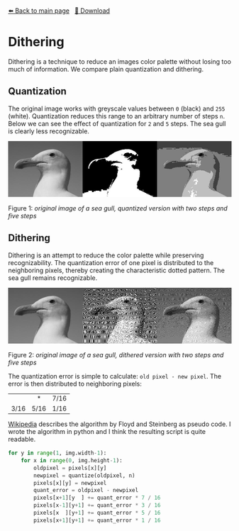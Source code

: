 <!-- Header -->
[⬅️ Back to main page](https://github.com/JonasKoenig/CodeOnMyMind) &nbsp;
[💾 Download](https://minhaskamal.github.io/DownGit/#/home?url=https:%2F%2Fgithub.com%2FJonasKoenig%2FCodeOnMyMind%2Ftree%2Fmaster%2Fprojects%2Fdithering)

# Dithering

Dithering is a technique to reduce an images color palette without losing too much of information. We compare plain quantization and dithering.

## Quantization

The original image works with greyscale values between `0` (black) and `255` (white). Quantization reduces this range to an arbitrary number of steps `n`. Below we can see the effect of quantization for `2` and `5` steps. The sea gull is clearly less recognizable.

![original next to quantization 2 and 5](media/quantization.jpg)

Figure 1: _original image of a sea gull, quantized version with two steps and five steps_

## Dithering

Dithering is an attempt to reduce the color palette while preserving recognizability. The quantization error of one pixel is distributed to the neighboring pixels, thereby creating the characteristic dotted pattern. The sea gull remains recognizable.

![original next to dithering 2 and 5](media/dithering.jpg)


Figure 2: _original image of a sea gull, dithered version with two steps and five steps_

The quantization error is simple to calculate: `old pixel - new pixel`. The error is then distributed to neighboring pixels:

<table>
  <tr>
    <td></td>
    <td><center>*</center></td>
    <td>7/16</td>
  </tr>
  <tr>
    <td>3/16</td>
    <td>5/16</td>
    <td>1/16</td>
  </tr>
</table>

[Wikipedia](https://en.wikipedia.org/wiki/Floyd%E2%80%93Steinberg_dithering) describes the algorithm by Floyd and Steinberg as pseudo code. I wrote the algorithm in python and I think the resulting script is quite readable.

```python
for y in range(1, img.width-1):
    for x in range(0, img.height-1):
        oldpixel = pixels[x][y]
        newpixel = quantize(oldpixel, n)
        pixels[x][y] = newpixel
        quant_error = oldpixel - newpixel
        pixels[x+1][y  ] += quant_error * 7 / 16
        pixels[x-1][y+1] += quant_error * 3 / 16
        pixels[x  ][y+1] += quant_error * 5 / 16
        pixels[x+1][y+1] += quant_error * 1 / 16
```
